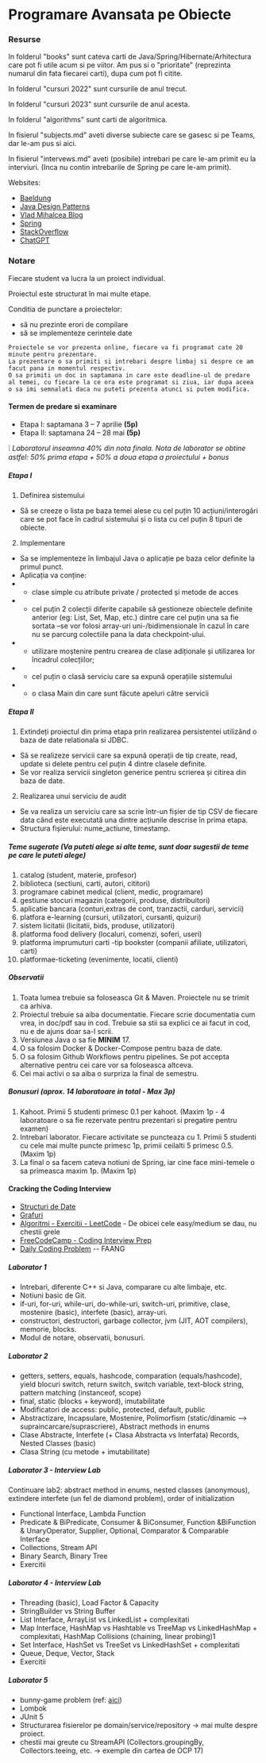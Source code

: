 # Programare Avansata pe Obiecte

### Resurse

In folderul "books" sunt cateva carti de Java/Spring/Hibernate/Arhitectura care pot fi utile acum si pe viitor. Am pus si o "prioritate" (reprezinta numarul din fata fiecarei carti), dupa cum pot fi citite.

In folderul "cursuri 2022" sunt cursurile de anul trecut.

In folderul "cursuri 2023" sunt cursurile de anul acesta.

In folderul "algorithms" sunt carti de algoritmica.

In fisierul "subjects.md" aveti diverse subiecte care se gasesc si pe Teams, dar le-am pus si aici.

In fisierul "intervews.md" aveti (posibile) intrebari pe care le-am primit eu la interviuri. (Inca nu contin intrebarile de Spring pe care le-am primit).

Websites:
- [Baeldung](https://www.baeldung.com/java-tutorial)
- [Java Design Patterns](https://www.journaldev.com/1827/java-design-patterns-example-tutorial)
- [Vlad Mihalcea Blog](https://vladmihalcea.com/blog/)
- [Spring](https://spring.io/)
- [StackOverflow](https://stackoverflow.com/questions/tagged/java?tab=Votes)
- [ChatGPT](https://chat.openai.com/)

### Notare
Fiecare student va lucra la un proiect individual.

Proiectul este structurat în mai multe etape.


Conditia de punctare a proiectelor:
- să nu prezinte erori de compilare
- să se implementeze cerintele date

```
Proiectele se vor prezenta online, fiecare va fi programat cate 20 minute pentru prezentare.
La prezentare o sa primiti si intrebari despre limbaj si despre ce am facut pana in momentul respectiv.
O sa primiti un doc in saptamana in care este deadline-ul de predare al temei, cu fiecare la ce ora este programat si ziua, iar dupa aceea o sa imi semnalati daca nu puteti prezenta atunci si putem modifica.
```

#### Termen de predare si examinare

- Etapa I: saptamana 3 – 7 aprilie **(5p)**
- Etapa II: saptamana 24 – 28 mai **(5p)**

❕ *Laboratorul inseamna 40% din nota finala. Nota de laborator se obtine astfel: 50% prima etapa + 50% a doua etapa a proiectului + bonus*


##### Etapa I
1) Definirea sistemului
- Să se creeze o lista pe baza temei alese cu cel puțin 10 acțiuni/interogări care se pot face în cadrul sistemului și o lista cu cel puțin 8 tipuri de obiecte.
2) Implementare
- Sa se implementeze în limbajul Java o aplicație pe baza celor definite la primul punct. 
- Aplicația va conține:
- - clase simple cu atribute private / protected și metode de acces
- - cel puțin 2 colecții diferite capabile să gestioneze obiectele definite anterior (eg: List, Set, Map, etc.) dintre care cel puțin una sa fie sortata –se vor folosi array-uri uni-/bidimensionale în cazul în care nu se parcurg colectiile pana la data checkpoint-ului.
- - utilizare moștenire pentru crearea de clase adiționale și utilizarea lor încadrul colecțiilor;
- - cel puțin o clasă serviciu care sa expună operațiile sistemului
- - o clasa Main din care sunt făcute apeluri către servicii 

##### Etapa II
1) Extindeți proiectul din prima etapa prin realizarea persistentei utilizând o baza de date relationala si JDBC. 
- Să se realizeze servicii care sa expună operații de tip create, read, update si delete pentru cel puțin 4 dintre clasele definite.
- Se vor realiza servicii singleton generice pentru scrierea și citirea din baza de date.
2) Realizarea unui serviciu de audit
- Se va realiza un serviciu care sa scrie într-un fișier de tip CSV de fiecare data când este executată una dintre acțiunile descrise în prima etapa. 
- Structura fișierului: nume_actiune, timestamp.

##### Teme sugerate (Va puteti alege si alte teme, sunt doar sugestii de teme pe care le puteti alege)
1) catalog (student, materie, profesor) 
2) biblioteca (sectiuni, carti, autori, cititori) 
3) programare cabinet medical (client, medic, programare) 
4) gestiune stocuri magazin (categorii, produse, distribuitori) 
5) aplicatie bancara (conturi,extras de cont, tranzactii, carduri, servicii) 
6) platfora e-learning (cursuri, utilizatori, cursanti, quizuri) 
7) sistem licitatii (licitatii, bids, produse, utilizatori) 
8) platforma food delivery (localuri, comenzi, soferi, useri) 
9) platforma imprumuturi carti -tip bookster (companii afiliate, utilizatori, carti) 
10) platformae-ticketing (evenimente, locatii, clienti)

##### Observatii
1) Toata lumea trebuie sa foloseasca Git & Maven. Proiectele nu se trimit ca arhiva.
2) Proiectul trebuie sa aiba documentatie. Fiecare scrie documentatia cum vrea, in doc/pdf sau in cod. Trebuie sa stii sa explici ce ai facut in cod, nu e de ajuns doar sa-l scrii.
2) Versiunea Java o sa fie **MINIM** 17.
3) O sa folosim Docker & Docker-Compose pentru baza de date.
4) O sa folosim Github Workflows pentru pipelines. Se pot accepta alternative pentru cei care vor sa foloseasca altceva.
5) Cei mai activi o sa aiba o surpriza la final de semestru.

##### Bonusuri (aprox. 14 laboratoare in total - Max 3p)
1) Kahoot. Primii 5 studenti primesc 0.1 per kahoot. (Maxim 1p - 4 laboratoare o sa fie rezervate pentru prezentari si pregatire pentru examen)
2) Intrebari laborator. Fiecare activitate se puncteaza cu 1. Primii 5 studenti cu cele mai multe puncte primesc 1p, primii ceilalti 5 primesc 0.5. (Maxim 1p)
3) La final o sa facem cateva notiuni de Spring, iar cine face mini-temele o sa primeasca maxim 1p. (Maxim 1p)

#### Cracking the Coding Interview
- [Structuri de Date](https://youtu.be/RBSGKlAvoiM)
- [Grafuri](https://youtu.be/09_LlHjoEiY)
- [Algoritmi - Exercitii - LeetCode](https://leetcode.com/problems/) - De obicei cele easy/medium se dau, nu chestii grele
- [FreeCodeCamp - Coding Interview Prep](https://www.freecodecamp.org/learn/coding-interview-prep/)
- [Daily Coding Problem](https://www.dailycodingproblem.com/) -- FAANG

##### Laborator 1

* Intrebari, diferente C++ si Java, comparare cu alte limbaje, etc.
* Notiuni basic de Git.
* if-uri, for-uri, while-uri, do-while-uri, switch-uri, primitive, clase, mostenire (basic), interfete (basic), array-uri.
* constructori, destructori, garbage collector, jvm (JIT, AOT compilers), memorie, blocks.
* Modul de notare, observatii, bonusuri.

##### Laborator 2
* getters, setters, equals, hashcode, comparation (equals/hashcode), yield blocuri switch, return switch, switch variable, text-block string, pattern matching (instanceof, scope)
* final, static (blocks + keyword), imutabilitate
* Modificatori de access: public, protected, default, public
* Abstractizare, Incapsulare, Mostenire, Polimorfism (static/dinamic --> supraincarcare/suprascriere), Abstract methods in enums
* Clase Abstracte, Interfete (+ Clasa Abstracta vs Interfata) Records, Nested Classes (basic)
* Clasa String (cu metode + imutabilitate)

##### Laborator 3 - Interview Lab
Continuare lab2: abstract method in enums, nested classes (anonymous), extindere interfete (un fel de diamond problem), order of initialization
* Functional Interface, Lambda Function
* Predicate & BiPredicate, Consumer & BiConsumer, Function &BiFunction & UnaryOperator, Supplier, Optional, Comparator & Comparable Interface
* Collections, Stream API
* Binary Search, Binary Tree
* Exercitii

##### Laborator 4 - Interview Lab
* Threading (basic), Load Factor & Capacity
* StringBuilder vs String Buffer
* List Interface, ArrayList vs LinkedList + complexitati
* Map Interface, HashMap vs Hashtable vs TreeMap vs LinkedHashMap + complexitati, HashMap Collisions (chaining, linear probing)1
* Set Interface, HashSet vs TreeSet vs LinkedHashSet + complexitati
* Queue, Deque, Vector, Stack
* Exercitii

##### Laborator 5
* bunny-game problem (ref: [aici](https://github.com/nicugnm/bunny-game))
* Lombok
* JUnit 5
* Structurarea fisierelor pe domain/service/repository -> mai multe despre proiect.
* chestii mai greute cu StreamAPI (Collectors.groupingBy, Collectors.teeing, etc. -> exemple din cartea de OCP 17)